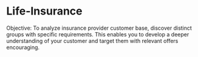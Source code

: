# Life-Insurance
Objective: To analyze insurance provider customer base, discover distinct groups  with specific requirements. This enables you to develop a deeper understanding of  your customer and target them with relevant offers encouraging.
